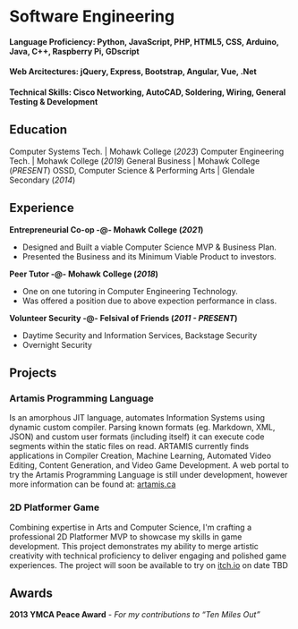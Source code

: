 # Software Engineering

#### Language Proficiency: Python, JavaScript, PHP, HTML5, CSS, Arduino, Java, C++, Raspberry Pi, GDscript
#### Web Arcitectures: jQuery, Express, Bootstrap, Angular, Vue, .Net
#### Technical Skills: Cisco Networking, AutoCAD, Soldering, Wiring, General Testing & Development

## Education
Computer Systems Tech. | Mohawk College (_2023_)
Computer Engineering Tech. | Mohawk College (_2019_)
General Business | Mohawk College (_PRESENT_)
OSSD, Computer Science & Performing Arts | Glendale Secondary (_2014_)

## Experience
**Entrepreneurial Co-op -@- Mohawk College (_2021_)**
- Designed and Built a viable Computer Science MVP & Business Plan.
- Presented the Business and its Minimum Viable Product to investors.

**Peer Tutor -@- Mohawk College (_2018_)**
- One on one tutoring in Computer Engineering Technology.
- Was offered a position due to above expection performance in class.

**Volunteer Security -@- Felsival of Friends (_2011 - PRESENT_)**
- Daytime Security and Information Services, Backstage Security
- Overnight Security

## Projects
### Artamis Programming Language
Is an amorphous JIT language, automates Information Systems using dynamic custom compiler. Parsing known formats (eg. Markdown, XML, JSON) and custom user formats (including itself) it can execute code segments within the static files on read. ARTAMIS currently finds applications in Compiler Creation, Machine Learning, Automated Video Editing, Content Generation, and Video Game Development.
A web portal to try the Artamis Programming Language is still under development, however more information can be found at: [artamis.ca](https://artamis.ca/about/artamis)

### 2D Platformer Game
Combining expertise in Arts and Computer Science, I'm crafting a professional 2D Platformer MVP to showcase my skills in game development. This project demonstrates my ability to merge artistic creativity with technical proficiency to deliver engaging and polished game experiences. The project will soon be available to try on [itch.io](https://itch.io) on date TBD

## Awards
**2013 YMCA Peace Award** - _For my contributions to “Ten Miles Out”_

